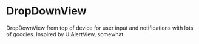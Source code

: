 DropDownView
============

DropDownView from top of device for user input and notifications with lots of goodies. Inspired by UIAlertView, somewhat.